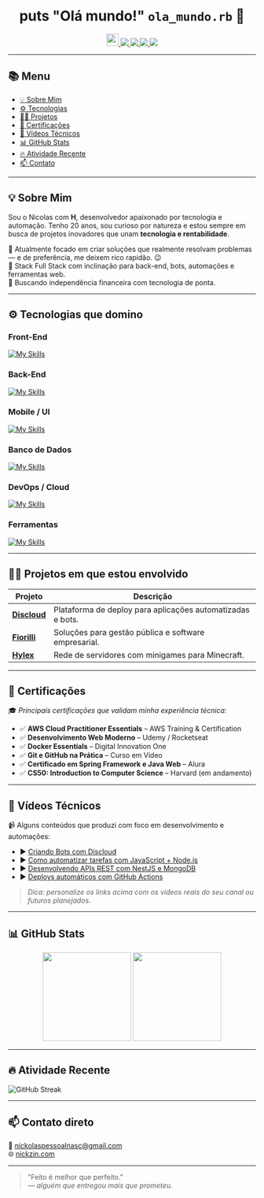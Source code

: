<h1 align="center">puts "Olá mundo!" <code>ola_mundo.rb</code> 👋</h1>

<p align="center">
  <a href="https://nickzin.com/" target="_blank">
    <img src="https://skillicons.dev/icons?i=githubactions" height="25"/>
  </a>
  <a href="https://www.youtube.com/nickzin" target="_blank">
    <img src="https://img.shields.io/badge/YouTube-%23FF0000?style=for-the-badge&logo=youtube&logoColor=white"/>
  </a>
  <a href="mailto:nickolaspessoalnasc@gmail.com" target="_blank">
    <img src="https://img.shields.io/badge/Gmail-D14836?style=for-the-badge&logo=gmail&logoColor=white"/>
  </a>
  <a href="https://www.instagram.com/nicholas_nasc" target="_blank">
    <img src="https://img.shields.io/badge/Instagram-E4405F?style=for-the-badge&logo=instagram&logoColor=white"/>
  </a>
  <a href="https://discord.com/invite/rktxF6hgYg" target="_blank">
    <img src="https://img.shields.io/badge/Discord-7289DA?style=for-the-badge&logo=discord&logoColor=white"/>
  </a>
</p>

---

## 📚 Menu

- [💡 Sobre Mim](#💡-sobre-mim)
- [⚙️ Tecnologias](#⚙️-tecnologias-que-domino)
- [👨‍💻 Projetos](#👨‍💻-projetos-em-que-estou-envolvido)
- [📜 Certificações](#📜-certificações)
- [🎥 Vídeos Técnicos](#🎥-vídeos-técnicos)
- [📊 GitHub Stats](#📊-github-stats)
- [🔥 Atividade Recente](#🔥-atividade-recente)
- [📫 Contato](#-contato-direto)

---

## 💡 Sobre Mim

Sou o Nicolas com **H**, desenvolvedor apaixonado por tecnologia e automação. Tenho 20 anos, sou curioso por natureza e estou sempre em busca de projetos inovadores que unam **tecnologia e rentabilidade**.

🚀 Atualmente focado em criar soluções que realmente resolvam problemas — e de preferência, me deixem rico rapidão. 😉  
🧠 Stack Full Stack com inclinação para back-end, bots, automações e ferramentas web.  
🎯 Buscando independência financeira com tecnologia de ponta.

---

## ⚙️ Tecnologias que domino

### **Front-End**
[![My Skills](https://skillicons.dev/icons?i=html,css,sass,tailwind,vuejs,svelte,angular,htmx)](https://nickzin.com/)

### **Back-End**
[![My Skills](https://skillicons.dev/icons?i=js,ts,php,ruby,lua,nestjs,dotnet,java,kotlin,spring)](https://nickzin.com/)

### **Mobile / UI**
[![My Skills](https://skillicons.dev/icons?i=flutter,dart,figma,androidstudio)](https://nickzin.com/)

### **Banco de Dados**
[![My Skills](https://skillicons.dev/icons?i=mysql,mongodb,redis,firebase)](https://nickzin.com/)

### **DevOps / Cloud**
[![My Skills](https://skillicons.dev/icons?i=docker,aws,kubernetes,vercel,git,vite)](https://nickzin.com/)

### **Ferramentas**
[![My Skills](https://skillicons.dev/icons?i=vscode,idea,webflow,photoshop,illustrator,aftereffects)](https://nickzin.com/)

---

## 👨‍💻 Projetos em que estou envolvido

| Projeto | Descrição |
|--------|-----------|
| [**Discloud**](https://discloud.app/) | Plataforma de deploy para aplicações automatizadas e bots. |
| [**Fiorilli**](https://fiorilli.com.br/) | Soluções para gestão pública e software empresarial. |
| [**Hylex**](https://hylex.gg/) | Rede de servidores com minigames para Minecraft. |

---

## 📜 Certificações

🎓 *Principais certificações que validam minha experiência técnica:*

- ✅ **AWS Cloud Practitioner Essentials** – AWS Training & Certification  
- ✅ **Desenvolvimento Web Moderno** – Udemy / Rocketseat  
- ✅ **Docker Essentials** – Digital Innovation One  
- ✅ **Git e GitHub na Prática** – Curso em Vídeo  
- ✅ **Certificado em Spring Framework e Java Web** – Alura  
- ✅ **CS50: Introduction to Computer Science** – Harvard (em andamento)

---

## 🎥 Vídeos Técnicos

📹 Alguns conteúdos que produzi com foco em desenvolvimento e automações:

- ▶️ [Criando Bots com Discloud](https://www.youtube.com/watch?v=SEULINKAQUI)
- ▶️ [Como automatizar tarefas com JavaScript + Node.js](https://www.youtube.com/watch?v=SEULINKAQUI)
- ▶️ [Desenvolvendo APIs REST com NestJS e MongoDB](https://www.youtube.com/watch?v=SEULINKAQUI)
- ▶️ [Deploys automáticos com GitHub Actions](https://www.youtube.com/watch?v=SEULINKAQUI)

> *Dica: personalize os links acima com os vídeos reais do seu canal ou futuros planejados.*

---

## 📊 GitHub Stats

<p align="center">
  <img src="https://github-readme-stats.vercel.app/api?username=Nickz1n&show_icons=true&theme=tokyonight&count_private=true" height="180"/>
  <img src="https://github-readme-stats.vercel.app/api/top-langs/?username=Nickz1n&layout=compact&theme=tokyonight" height="180"/>
</p>

---

## 🔥 Atividade Recente

![GitHub Streak](https://streak-stats.demolab.com?user=Nickz1n&theme=tokyonight&hide_border=true&date_format=M%20j%5B%2C%20Y%5D)

---

## 📫 Contato direto

📩 nickolaspessoalnasc@gmail.com  
🌐 [nickzin.com](https://nickzin.com)

---

> "Feito é melhor que perfeito."  
> *— alguém que entregou mais que prometeu.*

